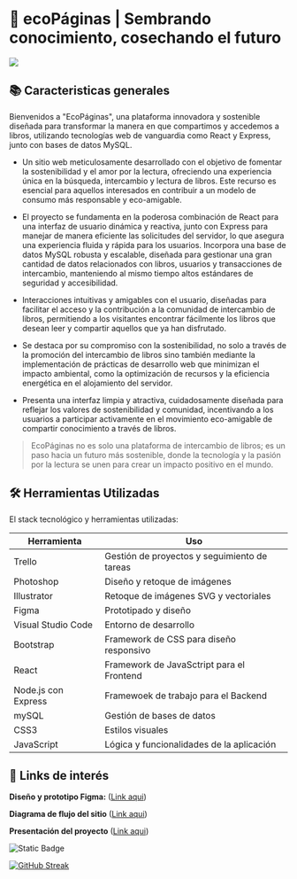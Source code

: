 # 🌱 ecoPáginas | Sembrando conocimiento, cosechando el futuro

![](https://imgur.com/mSEZwuD.jpg)


## 📚 Caracteristicas generales

Bienvenidos a "EcoPáginas", una plataforma innovadora y sostenible diseñada para transformar la manera en que compartimos y accedemos a libros, utilizando tecnologías web de vanguardia como React y Express, junto con bases de datos MySQL.

- Un sitio web meticulosamente desarrollado con el objetivo de fomentar la sostenibilidad y el amor por la lectura, ofreciendo una experiencia única en la búsqueda, intercambio y lectura de libros. Este recurso es esencial para aquellos interesados en contribuir a un modelo de consumo más responsable y eco-amigable.

- El proyecto se fundamenta en la poderosa combinación de React para una interfaz de usuario dinámica y reactiva, junto con Express para manejar de manera eficiente las solicitudes del servidor, lo que asegura una experiencia fluida y rápida para los usuarios.
 Incorpora una base de datos MySQL robusta y escalable, diseñada para gestionar una gran cantidad de datos relacionados con libros, usuarios y transacciones de intercambio, manteniendo al mismo tiempo altos estándares de seguridad y accesibilidad.
 
 - Interacciones intuitivas y amigables con el usuario, diseñadas para facilitar el acceso y la contribución a la comunidad de intercambio de libros, permitiendo a los visitantes encontrar fácilmente los libros que desean leer y compartir aquellos que ya han disfrutado.
 
- Se destaca por su compromiso con la sostenibilidad, no solo a través de la promoción del intercambio de libros sino también mediante la implementación de prácticas de desarrollo web que minimizan el impacto ambiental, como la optimización de recursos y la eficiencia energética en el alojamiento del servidor.

- Presenta una interfaz limpia y atractiva, cuidadosamente diseñada para reflejar los valores de sostenibilidad y comunidad, incentivando a los usuarios a participar activamente en el movimiento eco-amigable de compartir conocimiento a través de libros.




> EcoPáginas no es solo una plataforma de intercambio de libros; es un paso hacia un futuro más sostenible, donde la tecnología y la pasión por la lectura se unen para crear un impacto positivo en el mundo.
>



## 🛠️ Herramientas Utilizadas
El stack tecnológico y herramientas utilizadas:

| Herramienta       | Uso                                       |
|-------------------|-------------------------------------------|
| Trello            | Gestión de proyectos y seguimiento de tareas |
| Photoshop         | Diseño y retoque de imágenes               |
| Illustrator       | Retoque de imágenes SVG y vectoriales      |
| Figma | Prototipado y diseño |
| Visual Studio Code| Entorno de desarrollo                      |
| Bootstrap         | Framework de CSS para diseño responsivo    |
| React | Framework de JavaSctript para el Frontend |
| Node.js con Express | Framewoek de trabajo para el Backend |
| mySQL | Gestión de bases de datos |
| CSS3              | Estilos visuales                           |
| JavaScript        | Lógica y funcionalidades de la aplicación  |


## 📐 Links de interés

**Diseño y prototipo Figma:** ([Link aqui](https://www.figma.com/file/botpadAtRIfArpOllhC5eh/ecopaginas-compartido?type=design&node-id=0-1&mode=design&t=OXPnwgBr0Di6nLXe-0)) 

**Diagrama de flujo del sitio** ([Link aqui](https://lucid.app/lucidchart/06fe127f-676d-4a7e-bddb-904cfbf60171/edit?viewport_loc=-1463%2C-2120%2C3499%2C1972%2C0_0&invitationId=inv_9a86fd8c-acdc-4d89-926f-6cc835858670))

**Presentación del proyecto** ([Link aqui](https://www.canva.com/design/DAF9gUyi5bQ/bWL_mDEWn6zMNKlHPTUucQ/edit?utm_content=DAF9gUyi5bQ&utm_campaign=designshare&utm_medium=link2&utm_source=sharebutton))


![Static Badge](https://img.shields.io/badge/PreAlpha-v1.00-green?style=flat)




[![GitHub Streak](https://streak-stats.demolab.com?user=JREdesign&theme=material&locale=es&date_format=j%20M%5B%20Y%5D)](https://git.io/streak-stats)
